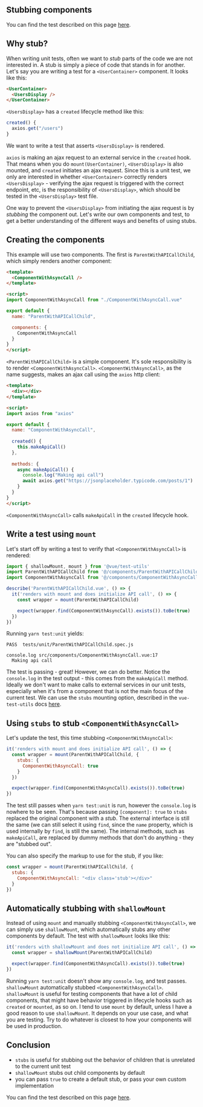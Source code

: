 ## Stubbing components

You can find the test described on this page [here](https://github.com/lmiller1990/vue-testing-handbook/tree/master/demo-app/tests/unit/ParentWithAPICallChild.spec.js).

## Why stub?

When writing unit tests, often we want to _stub_ parts of the code we are not interested in. A stub is simply a piece of code that stands in for another. Let's say you are writing a test for a `<UserContainer>` component. It looks like this:

```html
<UserContainer>
  <UsersDisplay />
</UserContainer>
```

`<UsersDisplay>` has a `created` lifecycle method like this:

```js
created() {
  axios.get("/users")
}
```

We want to write a test that asserts `<UsersDisplay>` is rendered. 

`axios` is making an ajax request to an external service in the `created` hook. That means when you do `mount(UserContainer)`, `<UsersDisplay>` is also mounted, and `created` initiates an ajax request. Since this is a unit test, we only are interested in whether `<UserContainer>` correctly renders `<UsersDisplay>` - verifying the ajax request is triggered with the correct endpoint, etc, is the responsibility of `<UsersDisplay>`, which should be tested in the `<UsersDisplay>` test file.

One way to prevent the `<UsersDisplay>` from initiating the ajax request is by _stubbing_ the component out. Let's write our own components and test, to get a better understanding of the different ways and benefits of using stubs.

## Creating the components

This example will use two components. The first is `ParentWithAPICallChild`, which simply renders another component:

```html
<template>
  <ComponentWithAsyncCall />
</template>

<script>
import ComponentWithAsyncCall from "./ComponentWithAsyncCall.vue"

export default {
  name: "ParentWithAPICallChild",

  components: {
    ComponentWithAsyncCall
  }
}
</script>
```

`<ParentWithAPICallChild>` is a simple component. It's sole responsibility is to render `<ComponentWithAsyncCall>`. `<ComponentWithAsyncCall>`, as the name suggests, makes an ajax call using the `axios` http client:

```html
<template>
  <div></div>
</template>

<script>
import axios from "axios"

export default {
  name: "ComponentWithAsyncCall",
  
  created() {
    this.makeApiCall()
  },
  
  methods: {
    async makeApiCall() {
      console.log("Making api call")
      await axios.get("https://jsonplaceholder.typicode.com/posts/1")
    }
  }
}
</script>
```

`<ComponentWithAsyncCall>` calls `makeApiCall` in the `created` lifecycle hook.

## Write a test using `mount`

Let's start off by writing a test to verify that `<ComponentWithAsyncCall>` is rendered:

```js
import { shallowMount, mount } from '@vue/test-utils'
import ParentWithAPICallChild from '@/components/ParentWithAPICallChild.vue'
import ComponentWithAsyncCall from '@/components/ComponentWithAsyncCall.vue'

describe('ParentWithAPICallChild.vue', () => {
  it('renders with mount and does initialize API call', () => {
    const wrapper = mount(ParentWithAPICallChild)

    expect(wrapper.find(ComponentWithAsyncCall).exists()).toBe(true)
  })
})
```

Running `yarn test:unit` yields:

```
PASS  tests/unit/ParentWithAPICallChild.spec.js

console.log src/components/ComponentWithAsyncCall.vue:17
  Making api call
```

The test is passing - great! However, we can do better. Notice the `console.log` in the test output - this comes from the `makeApiCall` method. Ideally we don't want to make calls to external services in our unit tests, especially when it's from a component that is not the main focus of the current test. We can use the `stubs` mounting option, described in the `vue-test-utils` docs [here](https://vue-test-utils.vuejs.org/api/options.html#stubs).

## Using `stubs` to stub `<ComponentWithAsyncCall>`

Let's update the test, this time stubbing `<ComponentWithAsyncCall>`:

```js
it('renders with mount and does initialize API call', () => {
  const wrapper = mount(ParentWithAPICallChild, {
    stubs: {
      ComponentWithAsyncCall: true
    }
  })

  expect(wrapper.find(ComponentWithAsyncCall).exists()).toBe(true)
})
```

The test still passes when `yarn test:unit` is run, however the `console.log` is nowhere to be seen. That's because passing `[component]: true` to `stubs` replaced the original component with a _stub_. The external interface is still the same (we can still select it using `find`, since the `name` property, which is used internally by `find`, is still the same). The internal methods, such as `makeApiCall`, are replaced by dummy methods that don't do anything - they are "stubbed out".

You can also specify the markup to use for the stub, if you like:

```js
const wrapper = mount(ParentWithAPICallChild, {
  stubs: {
    ComponentWithAsyncCall: "<div class='stub'></div>"
  }
})
```

## Automatically stubbing with `shallowMount`

Instead of using `mount` and manually stubbing `<ComponentWithAsyncCall>`, we can simply use `shallowMount`, which automatically stubs any other components by default. The test with `shallowMount` looks like this:

```js
it('renders with shallowMount and does not initialize API call', () => {
  const wrapper = shallowMount(ParentWithAPICallChild)

  expect(wrapper.find(ComponentWithAsyncCall).exists()).toBe(true)
})
```

Running `yarn test:unit` doesn't show any `console.log`, and test passes. `shallowMount` automatically stubbed `<ComponentWithAsyncCall>`. `shallowMount` is useful for testing components that have a lot of child components, that might have behavior triggered in lifecycle hooks such as `created` or `mounted`, as so on. I tend to use `mount` by default, unless I have a good reason to use `shallowMount`. It depends on your use case, and what you are testing. Try to do whatever is closest to how your components will be used in production.

## Conclusion

- `stubs` is useful for stubbing out the behavior of children that is unrelated to the current unit test
- `shallowMount` stubs out child components by default
- you can pass `true` to create a default stub, or pass your own custom implementation

You can find the test described on this page [here](https://github.com/lmiller1990/vue-testing-handbook/tree/master/demo-app/tests/unit/ParentWithAPICallChild.spec.js).
